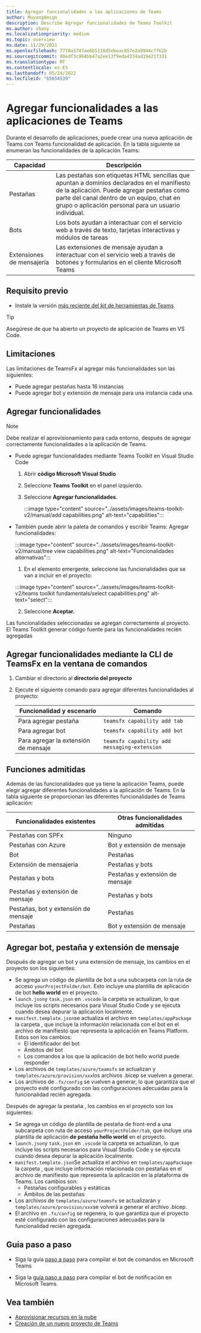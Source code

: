 ```yaml
---
title: Agregar funcionalidades a las aplicaciones de Teams
author: MuyangAmigo
description: Describe Agregar funcionalidades de Teams Toolkit
ms.author: zhany
ms.localizationpriority: medium
ms.topic: overview
ms.date: 11/29/2021
ms.openlocfilehash: 7778a5747ae6b5118d5ebeac857e2a9944cff62b
ms.sourcegitcommit: 80edf3c964bb47a2ee13f9eda4334ad19e21f331
ms.translationtype: MT
ms.contentlocale: es-ES
ms.lasthandoff: 05/24/2022
ms.locfileid: "65654539"
---
```

# <a name="add-capabilities-to-your-teams-apps"></a>Agregar funcionalidades a las aplicaciones de Teams

Durante el desarrollo de aplicaciones, puede crear una nueva aplicación de Teams con Teams funcionalidad de aplicación. En la tabla siguiente se enumeran las funcionalidades de la aplicación Teams:

|**Capacidad**|**Descripción**|
|--------|-------------|
| Pestañas |  Las pestañas son etiquetas HTML sencillas que apuntan a dominios declarados en el manifiesto de la aplicación. Puede agregar pestañas como parte del canal dentro de un equipo, chat en grupo o aplicación personal para un usuario individual.|
| Bots |  Los bots ayudan a interactuar con el servicio web a través de texto, tarjetas interactivas y módulos de tareas|
| Extensiones de mensajería | Las extensiones de mensaje ayudan a interactuar con el servicio web a través de botones y formularios en el cliente Microsoft Teams|

## <a name="prerequisite"></a>Requisito previo

* Instale la versión [más reciente del kit de herramientas de Teams](https://marketplace.visualstudio.com/items?itemName=TeamsDevApp.ms-teams-vscode-extension).

> [!TIP]
> Asegúrese de que ha abierto un proyecto de aplicación de Teams en VS Code.

## <a name="limitations"></a>Limitaciones

Las limitaciones de TeamsFx al agregar más funcionalidades son las siguientes:

* Puede agregar pestañas hasta 16 instancias
* Puede agregar bot y extensión de mensaje para una instancia cada una.

## <a name="add-capabilities"></a>Agregar funcionalidades

> [!Note]
> Debe realizar el aprovisionamiento para cada entorno, después de agregar correctamente funcionalidades a la aplicación de Teams.
* Puede agregar funcionalidades mediante Teams Toolkit en Visual Studio Code

    1. Abrir **código Microsoft Visual Studio**
    1. Seleccione **Teams Toolkit** en el panel izquierdo.
    1. Seleccione **Agregar funcionalidades.**

        :::image type="content" source="../assets/images/teams-toolkit-v2/manual/add capabilities.png" alt-text="capabilities":::

*   También puede abrir la paleta de comandos y escribir Teams: Agregar funcionalidades:

    :::image type="content" source="../assets/images/teams-toolkit-v2/manual/tree view capabilities.png" alt-text="Funcionalidades alternativas":::


    1. En el elemento emergente, seleccione las funcionalidades que se van a incluir en el proyecto:

    :::image type="content" source="../assets/images/teams-toolkit-v2/teams toolkit fundamentals/select capabilities.png" alt-text="select":::

    2. Seleccione **Aceptar.**

Las funcionalidades seleccionadas se agregan correctamente al proyecto. El Teams Toolkit generar código fuente para las funcionalidades recién agregadas

## <a name="add-capabilities-using-teamsfx-cli-in-command-window"></a>Agregar funcionalidades mediante la CLI de TeamsFx en la ventana de comandos

1. Cambiar el directorio al **directorio del proyecto**
1. Ejecute el siguiente comando para agregar diferentes funcionalidades al proyecto:

   |Funcionalidad y escenario| Comando|
   |-----------------------|----------|
   |Para agregar pestaña|`teamsfx capability add tab`|
   |Para agregar bot|`teamsfx capability add bot`|
   |Para agregar la extensión de mensaje|`teamsfx capability add messaging-extension`|

## <a name="supported-capabilities"></a>Funciones admitidas

Además de las funcionalidades que ya tiene la aplicación Teams, puede elegir agregar diferentes funcionalidades a la aplicación de Teams. En la tabla siguiente se proporcionan las diferentes funcionalidades de Teams aplicación:

|Funcionalidades existentes|Otras funcionalidades admitidas|
|--------------------|--------------------|
|Pestañas con SPFx|Ninguno|
|Pestañas con Azure|Bot y extensión de mensaje|
|Bot|Pestañas|
|Extensión de mensajería|Pestañas y bots|
|Pestañas y bots|Pestañas y extensión de mensaje|
|Pestañas y extensión de mensaje|Pestañas y bots|
|Pestañas, bot y extensión de mensaje|Pestañas|
|Pestañas |Bot y extensión de mensaje|

## <a name="add-bot-tab-and-message-extension"></a>Agregar bot, pestaña y extensión de mensaje

Después de agregar un bot y una extensión de mensaje, los cambios en el proyecto son los siguientes:

* Se agrega un código de plantilla de bot a una subcarpeta con la ruta de acceso `yourProjectFolder/bot`. Esto incluye una plantilla de aplicación de bot **hello world** en el proyecto.
* `launch.json`y `task.json` en `.vscode` la carpeta se actualizan, lo que incluye los scripts necesarios para Visual Studio Code y se ejecuta cuando desea depurar la aplicación localmente.
* `manifest.template.json`se actualiza el archivo en `templates/appPackage` la carpeta , que incluye la información relacionada con el bot en el archivo de manifiesto que representa la aplicación en Teams Platform. Estos son los cambios:
  * El identificador del bot
  * Ámbitos del bot
  * Los comandos a los que la aplicación de bot hello world puede responder
* Los archivos de `templates/azure/teamsfx` se actualizan y `templates/azure/provision/xxx`los archivos .bicep se vuelven a generar.
* Los archivos de `.fx/config` se vuelven a generar, lo que garantiza que el proyecto esté configurado con las configuraciones adecuadas para la funcionalidad recién agregada.

Después de agregar la pestaña , los cambios en el proyecto son los siguientes:

* Se agrega un código de plantilla de pestaña de front-end a una subcarpeta con ruta de acceso `yourProjectFolder/tab`, que incluye una plantilla de aplicación **de pestaña hello world** en el proyecto.
* `launch.json`y `task.json` en `.vscode` la carpeta se actualizan, lo que incluye los scripts necesarios para Visual Studio Code y se ejecuta cuando desea depurar la aplicación localmente.
* `manifest.template.json`Se actualiza el archivo en `templates/appPackage` la carpeta , que incluye información relacionada con pestañas en el archivo de manifiesto que representa la aplicación en la plataforma de Teams. Los cambios son:
  * Pestañas configurables y estáticas
  * Ámbitos de las pestañas
* Los archivos de `templates/azure/teamsfx` se actualizarán y `templates/azure/provision/xxx`se volverá a generar el archivo .bicep.
* El archivo en `.fx/config` se regenera, lo que garantiza que el proyecto esté configurado con las configuraciones adecuadas para la funcionalidad recién agregada.

## <a name="step-by-step-guide"></a>Guía paso a paso

* Siga la guía [paso a paso](../sbs-gs-commandbot.yml) para compilar el bot de comandos en Microsoft Teams

* Siga la [guía paso a paso](../sbs-gs-notificationbot.yml) para compilar el bot de notificación en Microsoft Teams.

## <a name="see-also"></a>Vea también

* [Aprovisionar recursos en la nube](provision.md)
* [Creación de un nuevo proyecto de Teams](create-new-project.md)
